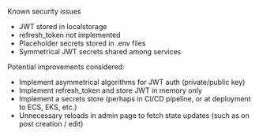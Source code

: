 Known security issues

- JWT stored in localstorage
- refresh_token not implemented
- Placeholder secrets stored in .env files
- Symmetrical JWT secrets shared among services

Potential improvements considered:

- Implement asymmetrical algorithms for JWT auth (private/public key)
- Implement refresh_token and store JWT in memory only
- Implement a secrets store (perhaps in CI/CD pipeline, or at deployment to ECS, EKS, etc.)
- Unnecessary reloads in admin page to fetch state updates (such as on post creation / edit)
